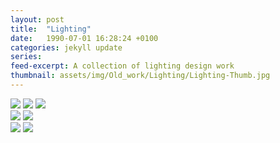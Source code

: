 ```yaml
---
layout: post
title:  "Lighting"
date:   1990-07-01 16:28:24 +0100
categories: jekyll update
series: 
feed-excerpt: A collection of lighting design work
thumbnail: assets/img/Old_work/Lighting/Lighting-Thumb.jpg
---
```

<div class="row">
<div class="column">

<img src="{{ site.baseurl }}/assets/img/Old_work/Lighting/Lighting01-London01.jpg" />
<img src="{{ site.baseurl }}/assets/img/Old_work/Lighting/Lighting04-Birmingham01.jpg" />
<img src="{{ site.baseurl }}/assets/img/Old_work/Lighting/Lighting08-London04.jpg" />

</div>
<div class="column">
<img src="{{ site.baseurl }}/assets/img/Old_work/Lighting/Lighting02-London02.jpg" />
<img src="{{ site.baseurl }}/assets/img/Old_work/Lighting/Lighting05-Birmingham02.jpg" />

</div>
 <div class="column">
<img src="{{ site.baseurl }}/assets/img/Old_work/Lighting/Lighting03-Newcastle.jpg" />
<img src="{{ site.baseurl }}/assets/img/Old_work/Lighting/Lighting07-London03.jpg" />

</div>
</div>